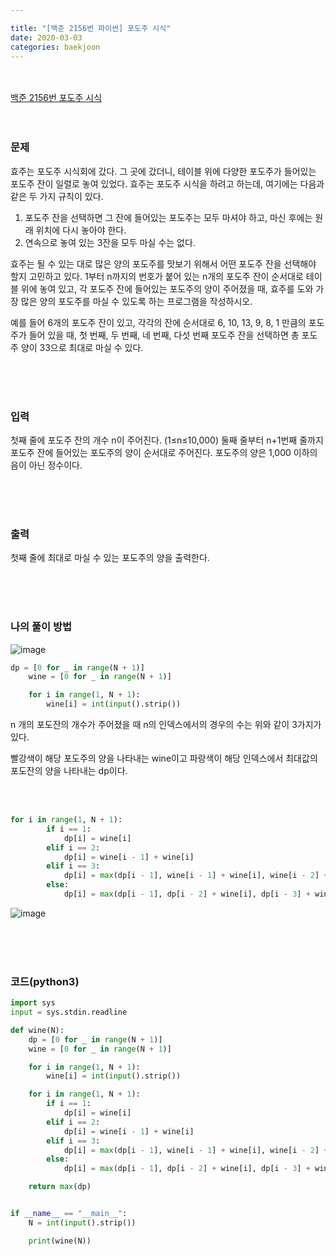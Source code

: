 ```yaml
---

title: "[백준 2156번 파이썬] 포도주 시식"
date: 2020-03-03
categories: baekjoon
---
```


<br><br>
[백준 2156번 포도주 시식](https://www.acmicpc.net/problem/2156)
<br><br><br>

### 문제<br>

효주는 포도주 시식회에 갔다. 그 곳에 갔더니, 테이블 위에 다양한 포도주가 들어있는 포도주 잔이 일렬로 놓여 있었다. 효주는 포도주 시식을 하려고 하는데, 여기에는 다음과 같은 두 가지 규칙이 있다.

1. 포도주 잔을 선택하면 그 잔에 들어있는 포도주는 모두 마셔야 하고, 마신 후에는 원래 위치에 다시 놓아야 한다.
2. 연속으로 놓여 있는 3잔을 모두 마실 수는 없다.

효주는 될 수 있는 대로 많은 양의 포도주를 맛보기 위해서 어떤 포도주 잔을 선택해야 할지 고민하고 있다. 1부터 n까지의 번호가 붙어 있는 n개의 포도주 잔이 순서대로 테이블 위에 놓여 있고, 각 포도주 잔에 들어있는 포도주의 양이 주어졌을 때, 효주를 도와 가장 많은 양의 포도주를 마실 수 있도록 하는 프로그램을 작성하시오. 

예를 들어 6개의 포도주 잔이 있고, 각각의 잔에 순서대로 6, 10, 13, 9, 8, 1 만큼의 포도주가 들어 있을 때, 첫 번째, 두 번째, 네 번째, 다섯 번째 포도주 잔을 선택하면 총 포도주 양이 33으로 최대로 마실 수 있다.

<br><br><br>

### 입력<br>

첫째 줄에 포도주 잔의 개수 n이 주어진다. (1≤n≤10,000) 둘째 줄부터 n+1번째 줄까지 포도주 잔에 들어있는 포도주의 양이 순서대로 주어진다. 포도주의 양은 1,000 이하의 음이 아닌 정수이다.

<br><br><br>

### 출력<br>

첫째 줄에 최대로 마실 수 있는 포도주의 양을 출력한다.

<br><br><br>

### 나의 풀이 방법<br>

![image](https://user-images.githubusercontent.com/45346786/110009311-2cfc5980-7d60-11eb-9cbd-4f0586dabdde.png)

```python
dp = [0 for _ in range(N + 1)]
    wine = [0 for _ in range(N + 1)]

    for i in range(1, N + 1):
        wine[i] = int(input().strip())
```

n 개의 포도잔의 개수가 주어졌을 때 n의 인덱스에서의 경우의 수는 위와 같이 3가지가 있다.

빨강색이 해당 포도주의 양을 나타내는 wine이고 파랑색이 해당 인덱스에서 최대값의 포도잔의 양을 나타내는 dp이다.

<br><br>





```python
for i in range(1, N + 1):
        if i == 1:
            dp[i] = wine[i]
        elif i == 2:
            dp[i] = wine[i - 1] + wine[i]
        elif i == 3:
            dp[i] = max(dp[i - 1], wine[i - 1] + wine[i], wine[i - 2] + wine[i])
        else:
            dp[i] = max(dp[i - 1], dp[i - 2] + wine[i], dp[i - 3] + wine[i - 1] + wine[i])
```

![image](https://user-images.githubusercontent.com/45346786/110009225-12c27b80-7d60-11eb-8d2a-e476bd9ae8dd.png)

<br><br><br>


### 코드(python3)
```python
import sys
input = sys.stdin.readline

def wine(N):
    dp = [0 for _ in range(N + 1)]
    wine = [0 for _ in range(N + 1)]

    for i in range(1, N + 1):
        wine[i] = int(input().strip())

    for i in range(1, N + 1):
        if i == 1:
            dp[i] = wine[i]
        elif i == 2:
            dp[i] = wine[i - 1] + wine[i]
        elif i == 3:
            dp[i] = max(dp[i - 1], wine[i - 1] + wine[i], wine[i - 2] + wine[i])
        else:
            dp[i] = max(dp[i - 1], dp[i - 2] + wine[i], dp[i - 3] + wine[i - 1] + wine[i])

    return max(dp)


if __name__ == "__main__":
    N = int(input().strip())

    print(wine(N))
```
